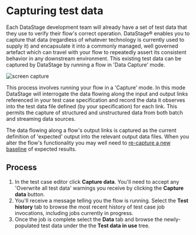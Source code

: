 # Capturing test data

Each DataStage development team will already have a set of test data that they use to verify their flow's correct operation.  DataStage® enables you to capture that data (regardless of whatever technology is currently used to supply it) and encapsulate it into a commonly managed, well governed artefact which can travel with your flow to repeatedly assert its consistent behavior in any downstream environment.  This existing test data can be captured by DataStage by running a flow in 'Data Capture' mode.

![screen capture](./images/ds-test-case-capture.png "test screen capture")

This process involves running your flow in a 'Capture' mode.  In this mode DataStage will interrogate the data flowing along the input and output links referenced in your test case specification and record the data it observes into the test data file defined (by your specification) for each link.  This permits the capture of structured and unstructured data from both batch and streaming data sources.

The data flowing along a flow's output links is captured as the current definition of 'expected' output into the relevant output data files.  When you alter the flow's functionality you may well need to [re-capture a new baseline](baselining-test-results.md) of expected results.

## Process

1. In the test case editor click **Capture data**. You'll need to accept any 'Overwrite all test data' warnings you receive by clicking the **Capture data** button.
1. You'll receive a message telling you the flow is running.  Select the **Test history** tab to browse the most recent history of test case job invocations, including jobs currently in progress.
1. Once the job is complete select the **Data** tab and browse the newly-populated test data under the the **Test data in use** tree.
